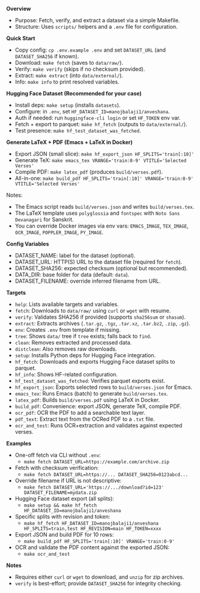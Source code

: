 **Overview**
- Purpose: Fetch, verify, and extract a dataset via a simple Makefile.
- Structure: Uses `scripts/` helpers and a `.env` file for configuration.

**Quick Start**
- Copy config: `cp .env.example .env` and set `DATASET_URL` (and `DATASET_SHA256` if known).
- Download: `make fetch` (saves to `data/raw/`).
- Verify: `make verify` (skips if no checksum provided).
- Extract: `make extract` (into `data/external/`).
- Info: `make info` to print resolved variables.

**Hugging Face Dataset (Recommended for your case)**
- Install deps: `make setup` (installs `datasets`).
- Configure: in `.env`, set `HF_DATASET_ID=manojbalaji1/anveshana`.
- Auth if needed: run `huggingface-cli login` or set `HF_TOKEN` env var.
- Fetch + export to parquet: `make hf_fetch` (outputs to `data/external/`).
- Test presence: `make hf_test_dataset_was_fetched`.

**Generate LaTeX + PDF (Emacs + LaTeX in Docker)**
- Export JSON (small slice): `make hf_export_json HF_SPLITS='train[:10]'`
- Generate TeX: `make emacs_tex VRANGE='train:0-9' VTITLE='Selected Verses'`
- Compile PDF: `make latex_pdf` (produces `build/verses.pdf`).
- All-in-one: `make build_pdf HF_SPLITS='train[:10]' VRANGE='train:0-9' VTITLE='Selected Verses'`

Notes:
- The Emacs script reads `build/verses.json` and writes `build/verses.tex`.
- The LaTeX template uses `polyglossia` and `fontspec` with `Noto Sans Devanagari` for Sanskrit.
- You can override Docker images via env vars: `EMACS_IMAGE`, `TEX_IMAGE`, `OCR_IMAGE`, `POPPLER_IMAGE`, `PY_IMAGE`.

**Config Variables**
- DATASET_NAME: label for the dataset (optional).
- DATASET_URL: HTTP(S) URL to the dataset file (required for `fetch`).
- DATASET_SHA256: expected checksum (optional but recommended).
- DATA_DIR: base folder for data (default: `data`).
- DATASET_FILENAME: override inferred filename from URL.

**Targets**
- `help`: Lists available targets and variables.
- `fetch`: Downloads to `data/raw/` using `curl` or `wget` with resume.
- `verify`: Validates SHA256 if provided (supports `sha256sum` or `shasum`).
- `extract`: Extracts archives (`.tar.gz`, `.tgz`, `.tar.xz`, `.tar.bz2`, `.zip`, `.gz`).
- `env`: Creates `.env` from template if missing.
- `tree`: Shows `data/` tree if `tree` exists; falls back to `find`.
- `clean`: Removes extracted and processed data.
- `distclean`: Also removes raw downloads.
 - `setup`: Installs Python deps for Hugging Face integration.
 - `hf_fetch`: Downloads and exports Hugging Face dataset splits to parquet.
- `hf_info`: Shows HF-related configuration.
- `hf_test_dataset_was_fetched`: Verifies parquet exports exist.
 - `hf_export_json`: Exports selected rows to `build/verses.json` for Emacs.
 - `emacs_tex`: Runs Emacs (batch) to generate `build/verses.tex`.
 - `latex_pdf`: Builds `build/verses.pdf` using LaTeX in Docker.
 - `build_pdf`: Convenience: export JSON, generate TeX, compile PDF.
 - `ocr_pdf`: OCR the PDF to add a searchable text layer.
 - `pdf_text`: Extract text from the OCRed PDF to a `.txt` file.
 - `ocr_and_test`: Runs OCR+extraction and validates against expected verses.

**Examples**
- One-off fetch via CLI without `.env`:
  - `make fetch DATASET_URL=https://example.com/archive.zip`
- Fetch with checksum verification:
  - `make fetch DATASET_URL=https://... DATASET_SHA256=0123abcd...`
- Override filename if URL is not descriptive:
  - `make fetch DATASET_URL='https://.../download?id=123' DATASET_FILENAME=mydata.zip`
- Hugging Face dataset export (all splits):
  - `make setup && make hf_fetch HF_DATASET_ID=manojbalaji1/anveshana`
- Specific splits with revision and token:
  - `make hf_fetch HF_DATASET_ID=manojbalaji1/anveshana HF_SPLITS=train,test HF_REVISION=main HF_TOKEN=xxxx`
 - Export JSON and build PDF for 10 rows:
   - `make build_pdf HF_SPLITS='train[:10]' VRANGE='train:0-9'`
 - OCR and validate the PDF content against the exported JSON:
   - `make ocr_and_test`

**Notes**
- Requires either `curl` or `wget` to download, and `unzip` for zip archives.
- `verify` is best-effort; provide `DATASET_SHA256` for integrity checking.
